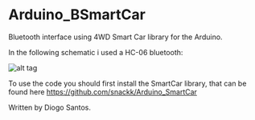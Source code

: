 # Arduino_BSmartCar
Bluetooth interface using 4WD Smart Car library for the Arduino.

In the following schematic i used a HC-06 bluetooth:

![alt tag](https://www.dropbox.com/s/cumatdrz8rkpe6k/SmartCar_bluetooth_bb.png?dl=1)

To use the code you should first install the SmartCar library, that can be found here https://github.com/snackk/Arduino_SmartCar

Written by Diogo Santos.
